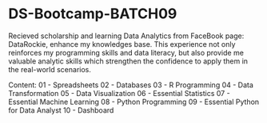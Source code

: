 # DS-Bootcamp-BATCH09

Recieved scholarship and learning Data Analytics from FaceBook page: DataRockie, enhance my knowledges base. 
This experience not only reinforces my programming skills and data literacy, but also provide me valuable analytic skills 
which strengthen the confidence to apply them in the real-world scenarios.

Content:
01 - Spreadsheets
02 - Databases
03 - R Programming
04 - Data Transformation
05 - Data Visualization
06 - Essential Statistics
07 - Essential Machine Learning
08 - Python Programming
09 - Essential Python for Data Analyst
10 - Dashboard
